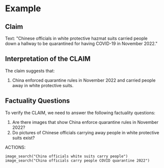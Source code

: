 # Example

## Claim
Text: "Chinese officials in white protective hazmat suits carried people down a hallway to be quarantined for having COVID-19 in November 2022."

## Interpretation of the CLAIM
The claim suggests that:
1. China enforced quarantine rules in November 2022 and carried people away in white protective suits.

## Factuality Questions
To verify the CLAIM, we need to answer the following factuality questions:
1. Are there images that show China enforce quarantine rules in November 2022?
2. Do pictures of Chinese officials carrying away people in white protective suits exist? 

ACTIONS:
```
image_search("China officials white suits carry people")
image_search("China officials carry people COVID quarantine 2022")
```